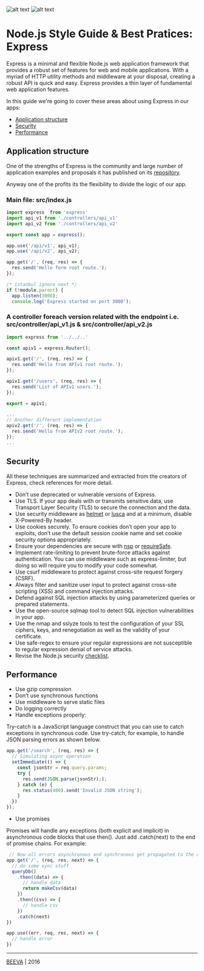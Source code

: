 ![alt text](static/nodejs.png "Node.js")
![alt text](static/express.png "Express")

# Node.js Style Guide & Best Pratices: Express

Express is a minimal and flexible Node.js web application framework that provides a robust set of features for web and mobile applications. With a myriad of HTTP utility methods and middleware at your disposal, creating a robust API is quick and easy. Express provides a thin layer of fundamental web application features.

In this guide we're going to cover these areas about using Express in our apps:

* [Application structure](#application-structure)
* [Security](#security)
* [Performance](#performance)

## Application structure

One of the strengths of Express is the community and large number of application examples and proposals it has published on its [repository](https://github.com/strongloop/express/tree/master/examples).

Anyway one of the profits its the flexibility to divide the logic of our app.

### Main file: src/index.js

```javascript
import express  from 'express'
import api_v1 from './controllers/api_v1'
import api_v2 from './controllers/api_v2'

export const app = express();

app.use('/api/v1', api_v1);
app.use('/api/v2', api_v2);

app.get('/', (req, res) => {
  res.send('Hello form root route.');
});

/* istanbul ignore next */
if (!module.parent) {
  app.listen(3000);
  console.log('Express started on port 3000');

```

### A controller foreach version related with the endpoint i.e. src/controller/api_v1.js & src/controller/api_v2.js  

```javascript
import express from '../../..'

const apiv1 = express.Router();

apiv1.get('/', (req, res) => {
  res.send('Hello from APIv1 root route.');
});

apiv1.get('/users', (req, res) => {
  res.send('List of APIv1 users.');
});

export = apiv1;
```

```javascript
...
// Another different implementation
apiv2.get('/', (req, res) => {
  res.send('Hello from APIv2 root route.');
});
...

```

## Security

All these techniques are summarized and extracted from the creators of Express, check references for more detail.

* Don’t use deprecated or vulnerable versions of Express.
* Use TLS. If your app deals with or transmits sensitive data, use Transport Layer Security (TLS) to secure the connection and the data.
* Use security middleware as [helmet](#helmet) or [lusca](#lusca) and at a minimum, disable X-Powered-By header.
* Use cookies securely. To ensure cookies don’t open your app to exploits, don’t use the default session cookie name and set cookie security options appropriately.
* Ensure your dependencies are secure with [nsp](https://www.npmjs.com/package/nsp) or [requireSafe](https://www.npmjs.com/package/requiresafe).
* Implement rate-limiting to prevent brute-force attacks against authentication. You can use middleware such as express-limiter, but doing so will require you to modify your code somewhat.
* Use csurf middleware to protect against cross-site request forgery (CSRF).
* Always filter and sanitize user input to protect against cross-site scripting (XSS) and command injection attacks.
* Defend against SQL injection attacks by using parameterized queries or prepared statements.
* Use the open-source sqlmap tool to detect SQL injection vulnerabilities in your app.
* Use the nmap and sslyze tools to test the configuration of your SSL ciphers, keys, and renegotiation as well as the validity of your certificate.
* Use safe-regex to ensure your regular expressions are not susceptible to regular expression denial of service attacks.
* Revise the Node.js security [checklist](https://blog.risingstack.com/node-js-security-checklist).

## Performance

* Use gzip compression
* Don’t use synchronous functions
* Use middleware to serve static files
* Do logging correctly
* Handle exceptions properly:

Try-catch is a JavaScript language construct that you can use to catch exceptions in synchronous code. Use try-catch, for example, to handle JSON parsing errors as shown below.

```javascript
app.get('/search', (req, res) => {
  // Simulating async operation
  setImmediate(() => {
    const jsonStr = req.query.params;
    try {
      res.send(JSON.parse(jsonStr););
    } catch (e) {
      res.status(400).send('Invalid JSON string');
    }
  })
});
```

* Use promises

Promises will handle any exceptions (both explicit and implicit) in asynchronous code blocks that use then(). Just add .catch(next) to the end of promise chains. For example:

```javascript
 // Now all errors asynchronous and synchronous get propagated to the error middleware.
app.get('/', (req, res, next) => {
  // do some sync stuff
  queryDb()
    .then((data) => {
      // handle data
      return makeCsv(data)
    })
    .then((csv) => {
      // handle csv
    })
    .catch(next)
})

app.use((err, req, res, next) => {
  // handle error
})
```

___

[BEEVA](http://www.beeva.com) | 2016
